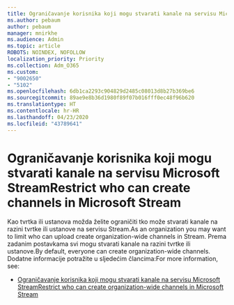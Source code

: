 ```yaml
---
title: Ograničavanje korisnika koji mogu stvarati kanale na servisu Microsoft Stream
ms.author: pebaum
author: pebaum
manager: mnirkhe
ms.audience: Admin
ms.topic: article
ROBOTS: NOINDEX, NOFOLLOW
localization_priority: Priority
ms.collection: Adm_O365
ms.custom:
- "9002650"
- "5102"
ms.openlocfilehash: 6db1ca2293c904829d2485c08013d8b27b369be6
ms.sourcegitcommit: 89ae9e8b36d1980f89f07b016fff0ec48f96b620
ms.translationtype: HT
ms.contentlocale: hr-HR
ms.lasthandoff: 04/23/2020
ms.locfileid: "43789641"
---
```

# <a name="restrict-who-can-create-channels-in-microsoft-stream"></a><span data-ttu-id="76d7a-102">Ograničavanje korisnika koji mogu stvarati kanale na servisu Microsoft Stream</span><span class="sxs-lookup"><span data-stu-id="76d7a-102">Restrict who can create channels in Microsoft Stream</span></span>

<span data-ttu-id="76d7a-103">Kao tvrtka ili ustanova možda želite ograničiti tko može stvarati kanale na razini tvrtke ili ustanove na servisu Stream.</span><span class="sxs-lookup"><span data-stu-id="76d7a-103">As an organization you may want to limit who can upload create organization-wide channels in Stream.</span></span> <span data-ttu-id="76d7a-104">Prema zadanim postavkama svi mogu stvarati kanale na razini tvrtke ili ustanove.</span><span class="sxs-lookup"><span data-stu-id="76d7a-104">By default, everyone can create organization-wide channels.</span></span> <span data-ttu-id="76d7a-105">Dodatne informacije potražite u sljedećim člancima:</span><span class="sxs-lookup"><span data-stu-id="76d7a-105">For more information, see:</span></span>

- [<span data-ttu-id="76d7a-106">Ograničavanje korisnika koji mogu stvarati kanale na servisu Microsoft Stream</span><span class="sxs-lookup"><span data-stu-id="76d7a-106">Restrict who can create organization-wide channels in Microsoft Stream</span></span>](https://docs.microsoft.com/stream/restrict-companywide-channels)
